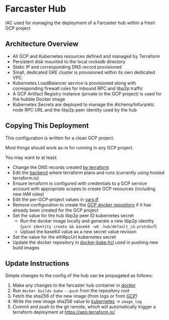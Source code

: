 # Farcaster Hub

IAC used for managing the deployment of a Farcaster hub within a fresh GCP project

## Architecture Overview

- All GCP and Kubernetes resources defined and managed by Terraform
- Persistent disk mounted to the local rocksdb directory
- Static IP and corresponding DNS record provisioned
- Small, dedicated GKE cluster is provisioned within its own dedicated VPC
- Kubernetes LoadBalancer service is provisioned along with corresponding firewall rules for inbound RPC and libp2p traffic
- A GCP Artifact Registry instance (private to the GCP project) is used for the hubble Docker image
- Kubernetes Secrets are deployed to manage the Alchemy/Infura/etc node RPC URL and the libp2p peer identity used by the hub

## Copying This Deployment

This configuration is written for a clean GCP project. 

Most things should work as-is for running in any GCP project.

You may want to at least:

- Change the DNS records created [by terraform](terraform/dns.tf)
- Edit the [backend](terraform/backend.tf) where terraform plans and runs (currently using hosted terraform.io)
- Ensure terraform is configured with credentials to a GCP service account with appropriate scopes to create GCP resources (including new IAM roles)
- Edit the per-GCP-project values in [vars.tf](terraform/vars.tf)
- Remove configuration to create the [GCP docker repository](terraform/artifact_repository.tf) if it has already been created for the GCP project
- Set the value for the hub libp2p peer ID kubernetes secret
  - Run the docker image locally and generate a new libp2p identity (`yarn identity create && base64 -w0 .hub/default_id.protobuf`)
  - Upload the base64 value as a new secret value revision
- Set the value for the ethRpcUrl kubernetes secret
- Update the docker repository in [docker-bake.hcl](docker-bake.hcl) used in pushing new build images

## Update Instructions

Simple changes to the config of the hub can be propagated as follows:

1. Make any changes to the farcaster hub container in [docker](./docker/)
1. Run `docker buildx bake --push` from the repository root
1. Fetch the sha256 of the new image (from logs or from [GCP](https://console.cloud.google.com/artifacts/docker/sc-farcaster/us-west1/docker/farcaster-hubble?project=sc-farcaster))
1. Write the new image sha256 value to [kubernetes](./terraform/gke_docker_image.tf) -> `image_tag`
1. Commit and push to the git remote, which will automatically trigger a terraform deployment at https://app.terraform.io/
